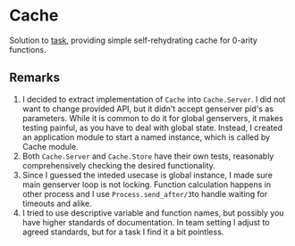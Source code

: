 # Cache
Solution to [task](https://github.com/eqlabs/recruitment-exercises/tree/master/cache),
providing simple self-rehydrating cache for 0-arity functions.

## Remarks
1. I decided to extract implementation of `Cache` into `Cache.Server`. I did not want to change provided API, but it didn't accept genserver pid's as parameters. While it is common to do it for global genservers, it makes testing painful, as you have to deal with global state. Instead, I created an application module to start a named instance, which is called by Cache module.
2. Both `Cache.Server` and `Cache.Store` have their own tests, reasonably comprehensively checking the desired functionality.
3. Since I guessed the inteded usecase is global instance, I made sure main genserver loop is not locking. Function calculation happens in other process and I use `Process.send_after/3`to handle waiting for timeouts and alike.
4. I tried to use descriptive variable and function names, but possibly you have higher standards of documentation. In team setting I adjust to agreed standards, but for a task I find it a bit pointless.

